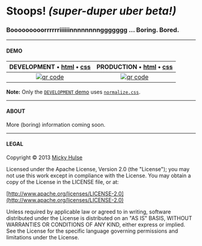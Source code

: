# Stoops! *(super-duper uber beta!)*

### Booooooooorrrrrriiiiiinnnnnnnnggggggg ... Boring. Bored.

---

#### DEMO

DEVELOPMENT &bull; [html](https://raw.github.com/mhulse/stoops/gh-pages/demo/index.html) &bull; [css](https://raw.github.com/mhulse/stoops/gh-pages/demo/stoops.css) | PRODUCTION &bull; [html](https://raw.github.com/mhulse/stoops/gh-pages/demo/index.min.html) &bull; [css](https://raw.github.com/mhulse/stoops/gh-pages/demo/stoops.min.css)
:-: | :-:
[![qr code](http://chart.apis.google.com/chart?cht=qr&chl=http://mhulse.github.io/stoops/demo/&chs=240x240)](http://mhulse.github.io/stoops/demo/) | [![qr code](http://chart.apis.google.com/chart?cht=qr&chl=http://mhulse.github.io/stoops/demo/index.min.html&chs=240x240)](http://mhulse.github.io/stoops/demo/index.min.html)

**Note:** Only the [`DEVELOPMENT` demo](http://mhulse.github.io/stoops/demo/) uses [`normalize.css`](http://necolas.github.io/normalize.css/).

---

#### ABOUT

More (boring) information coming soon.

---

#### LEGAL

Copyright &copy; 2013 [Micky Hulse](http://mhulse.com)

Licensed under the Apache License, Version 2.0 (the "License"); you may not use this work except in compliance with the License. You may obtain a copy of the License in the LICENSE file, or at:

[http://www.apache.org/licenses/LICENSE-2.0](http://www.apache.org/licenses/LICENSE-2.0)

Unless required by applicable law or agreed to in writing, software distributed under the License is distributed on an "AS IS" BASIS, WITHOUT WARRANTIES OR CONDITIONS OF ANY KIND, either express or implied. See the License for the specific language governing permissions and limitations under the License.